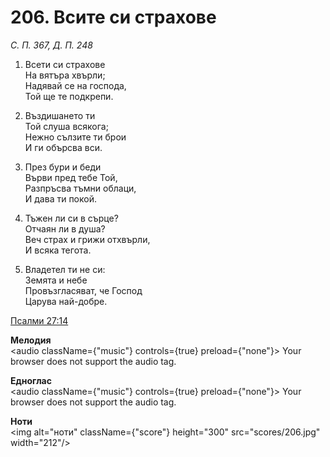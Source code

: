 # 206. Всите си страхове

_С. П. 367, Д. П. 248_

1. Всети си страхове  
На вятъра хвърли;  
Надявай се на господа,  
Той ще те подкрепи.  

2. Въздишането ти  
Той слуша всякога;  
Нежно сълзите ти брои  
И ги обърсва вси.  

3. През бури и беди  
Върви пред тебе Той,  
Разпръсва тъмни облаци,  
И дава ти покой.  

4. Тъжен ли си в сърце?  
Отчаян ли в душа?  
Веч страх и грижи отхвърли,  
И всяка тегота.  

5. Владетел ти не си:  
Земята и небе  
Провъзгласяват, че Господ  
Царува най-добре.

[Псалми 27:14](http://biblia.bg/index.php?k=19&g=27&s=14)

**Мелодия**  
<audio className={"music"} controls={true} preload={"none"}>
    <source src="mp3/206.mp3" type="audio/mpeg"/>
    Your browser does not support the audio tag.
</audio>

**Едноглас**  
<audio className={"music"} controls={true} preload={"none"}>
    <source src="transp/206.mp3" type="audio/mpeg"/>
    Your browser does not support the audio tag.
</audio>

**Ноти**  
<img alt="ноти" className={"score"} height="300" src="scores/206.jpg" width="212"/>
